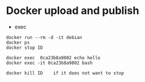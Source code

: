 # Docker upload and publish

* exec


```
docker run --rm -d -it debian
docker ps
docker stop ID

docker exec  0ca23b8a9802 echo hello
docker exec -it 0ca23b8a9802 bash

docker kill ID    if it does not want to stop
```


